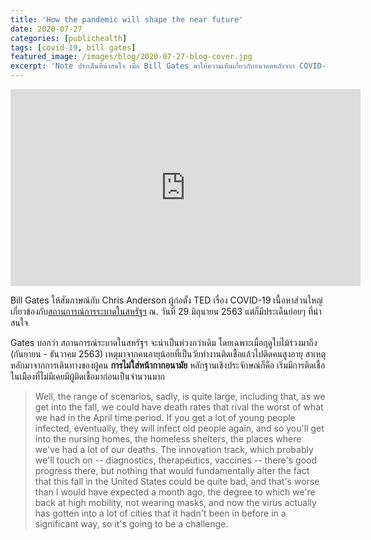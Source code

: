 ```yaml
---
title: 'How the pandemic will shape the near future'
date: 2020-07-27
categories: [publichealth]
tags: [covid-19, bill gates]
featured_image: /images/blog/2020-07-27-blog-cover.jpg
excerpt: 'Note ประเด็นที่น่าสนใจ เมื่อ Bill Gates มาให้ความเห็นเกี่ยวกับอนาคตหลังจาก COVID-19 กับ Chris Anderson ผู้ก่อตั้ง TED'
---
```


<iframe width="560" height="315" src="https://www.youtube-nocookie.com/embed/jmQWOPDqxWA" frameborder="0" allow="accelerometer; autoplay; encrypted-media; gyroscope; picture-in-picture" allowfullscreen></iframe>

Bill Gates ให้สัมภาษณ์กับ Chris Anderson ผู้ก่อตั้ง TED เรื่อง COVID-19 เนื้อหาส่วนใหญ่เกี่ยวข้องกับ[สถานการณ์การระบาดในสหรัฐฯ][1] ณ. วันที่ 29 มิถุนายน 2563 แต่ก็มีประเด็นย่อยๆ ที่น่าสนใจ

Gates บอกว่า สถานการณ์ระบาดในสหรัฐฯ จะน่าเป็นห่วงกว่าเดิม โดยเฉพาะเมื่อฤดูใบไม้ร่วงมาถึง (กันยายน - ธันวาคม 2563) เหตุมาจากคนอายุน้อยที่เป็นวัยทำงานติดเชื้อแล้วไปติดคนสูงอายุ สาเหตุหลักมาจากการเดินทางของผู้คน __การไม่ใส่หน้ากากอนามัย__ หลักฐานเชิงประจักษณ์ก็คือ เริ่มมีการติดเชื้อในเมืองที่ไม่มีเคยมีผู้ติดเชื้อมาก่อนเป็นจำนวนมาก

> Well, the range of scenarios, sadly, is quite large, including that, as we get into the fall, we could have death rates that rival the worst of what we had in the April time period. If you get a lot of young people infected, eventually, they will infect old people again, and so you'll get into the nursing homes, the homeless shelters, the places where we've had a lot of our deaths. The innovation track, which probably we'll touch on -- diagnostics, therapeutics, vaccines -- there's good progress there, but nothing that would fundamentally alter the fact that this fall in the United States could be quite bad, and that's worse than I would have expected a month ago, the degree to which we're back at high mobility, not wearing masks, and now the virus actually has gotten into a lot of cities that it hadn't been in before in a significant way, so it's going to be a challenge. 


[1]: https://en.wikipedia.org/wiki/COVID-19_pandemic_in_the_United_States